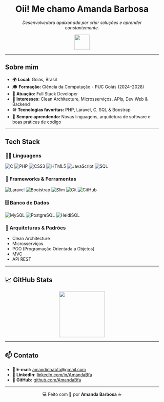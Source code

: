 <!-- Banner de Boas-Vindas -->
<h1 align="center">Oii! Me chamo Amanda Barbosa</h1>
<p align="center">
  <i>Desenvolvedora apaixonada por criar soluções e aprender constantemente.</i>
</p>

<!-- [![Typing SVG](https://readme-typing-svg.herokuapp.com?color=%23FF5733&lines=Full+Stack+Developer;Apaixonada+por+Tecnologia;Sempre+Aprendendo+Coisas+Novas)](https://git.io/typing-svg) -->

<p align="center">
  <img src="https://media.giphy.com/media/du3J3cXyzhj75IOgvA/giphy.gif" width="50"/>
</p>

---

## Sobre mim

- 🌍 **Local:** Goiás, Brasil
- 🎓 **Formação:** Ciência da Computação - PUC Goiás (2024–2028)
- 💼 **Atuação:** Full Stack Developer
- 🧠 **Interesses:** Clean Architecture, Microsserviços, APIs, Dev Web & Backend
- 🛠️ **Tecnologias favoritas:** PHP, Laravel, C, SQL & Boostrap
- 🌱 **Sempre aprendendo:** Novas linguagens, arquitetura de software e boas práticas de código

<!-- ![Visitantes](https://komarev.com/ghpvc/?username=AmandaBfa&label=Visitantes&color=blueviolet) -->

---

## Tech Stack

### 👩‍💻 Linguagens

![C](https://img.shields.io/badge/C-00599C?style=flat&logo=c&logoColor=white)
![PHP](https://img.shields.io/badge/PHP-777BB4?style=flat&logo=php&logoColor=white)
![CSS3](https://img.shields.io/badge/CSS3-1572B6?style=flat&logo=css3&logoColor=white)
![HTML5](https://img.shields.io/badge/HTML5-E34F26?style=flat&logo=html5&logoColor=white)
![JavaScript](https://img.shields.io/badge/JavaScript-F7DF1E?style=flat&logo=javascript&logoColor=black)
![SQL](https://img.shields.io/badge/SQL-4479A1?style=flat&logo=postgresql&logoColor=white)

### 🧩 Frameworks & Ferramentas

![Laravel](https://img.shields.io/badge/Laravel-FF2D20?style=flat&logo=laravel&logoColor=white)
![Bootstrap](https://img.shields.io/badge/Bootstrap-563D7C?style=flat&logo=bootstrap&logoColor=white)
![Slim](https://img.shields.io/badge/Slim-74B1B7?style=flat&logo=slim&logoColor=white)
![Git](https://img.shields.io/badge/Git-F05032?style=flat&logo=git&logoColor=white)
![GitHub](https://img.shields.io/badge/GitHub-181717?style=flat&logo=github&logoColor=white)

### 🗄️ Banco de Dados

![MySQL](https://img.shields.io/badge/MySQL-4479A1?style=flat&logo=mysql&logoColor=white)
![PostgreSQL](https://img.shields.io/badge/PostgreSQL-336791?style=flat&logo=postgresql&logoColor=white)
![HeidiSQL](https://img.shields.io/badge/HeidiSQL-F08705?style=flat&logo=data&logoColor=white)

### 🧠 Arquiteturas & Padrões

- Clean Architecture
- Microsserviços
- POO (Programação Orientada a Objetos)
- MVC
- API REST

---

## 📈 GitHub Stats

<p align="center">
  <img height="150px" src="https://github-readme-stats.vercel.app/api/top-langs/?username=AmandaBfa&layout=compact&theme=github_dark">
</p>

---

## 📫 Contato

- 📧 **E-mail:** [amandinhabfa@gmail.com](mailto:amandinhabfa@gmail.com)
- 🔗 **LinkedIn:** [linkedin.com/in/AmandaBfa](https://www.linkedin.com/in/AmandaBfa)
- 🐙 **GitHub:** [github.com/AmandaBfa](https://github.com/AmandaBfa)

---

<p align="center">
  💻 Feito com 💙 por <strong>Amanda Barbosa</strong> ☕
</p>
